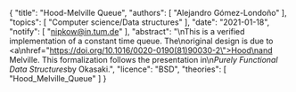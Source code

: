 {
    "title": "Hood-Melville Queue",
    "authors": [
        "Alejandro Gómez-Londoño"
    ],
    "topics": [
        "Computer science/Data structures"
    ],
    "date": "2021-01-18",
    "notify": [
        "nipkow@in.tum.de"
    ],
    "abstract": "\nThis is a verified implementation of a constant time queue. The\noriginal design is due to <a\nhref=\"https://doi.org/10.1016/0020-0190(81)90030-2\">Hood\nand Melville</a>. This formalization follows the presentation in\n<em>Purely Functional Data Structures</em>by Okasaki.",
    "licence": "BSD",
    "theories": [
        "Hood_Melville_Queue"
    ]
}